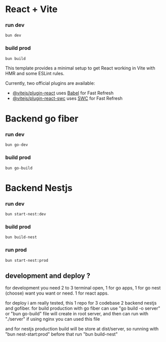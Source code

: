 # React + Vite

### run dev

```
bun dev
```

### build prod

```
bun build
```

This template provides a minimal setup to get React working in Vite with HMR and some ESLint rules.

Currently, two official plugins are available:

- [@vitejs/plugin-react](https://github.com/vitejs/vite-plugin-react/blob/main/packages/plugin-react/README.md) uses [Babel](https://babeljs.io/) for Fast Refresh
- [@vitejs/plugin-react-swc](https://github.com/vitejs/vite-plugin-react-swc) uses [SWC](https://swc.rs/) for Fast Refresh

# Backend go fiber

### run dev

```
bun go-dev
```

### build prod

```
bun go-build
```

# Backend Nestjs

### run dev

```
bun start-nest:dev
```

### build prod

```
bun build-nest
```

### run prod

```
bun start-nest:prod
```

## development and deploy ?

for development you need 2 to 3 terminal open, 1 for go apps, 1 for go nest (choose) want
you want or need. 1 for react apps.

for deploy i am really tested, this 1 repo for 3 codebase 2 backend nestjs and gofiber. for build
production with go fiber can use "go build -o server" or "bun go-build" file will create in root server, and then can run with "./server" if using nginx you can used this file

and for nestjs production build will be store at dist/server, so running with "bun nest-start:prod" before that run "bun build-nest"
